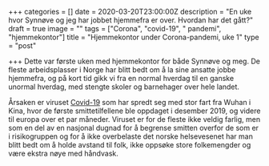+++
categories = []
date = 2020-03-20T23:00:00Z
description = "En uke hvor Synnøve og jeg har jobbet hjemmefra er over. Hvordan har det gått?"
draft = true
image = ""
tags = ["Corona", "covid-19", " pandemi", "hjemmekontor"]
title = "Hjemmekontor under Corona-pandemi, uke 1"
type = "post"

+++
Dette var første uken med hjemmekontor for både Synnøve og meg. De fleste arbeidsplasser i Norge har blitt bedt om å la sine ansatte jobbe hjemmefra, og på kort tid gikk vi fra en normal hverdag til en ganske unormal hverdag, med stengte skoler og barnehager over hele landet.

 Årsaken er viruset [Covid-19](https://no.wikipedia.org/wiki/COVID-19) som har spredt seg med stor fart fra Wuhan i Kina, hvor de første smittetilfellene ble oppdaget i desember 2019, og videre til europa over et par måneder. Viruset er for de fleste ikke veldig farlig, men som en del av en nasjonal dugnad for å begrense smitten overfor de som er i risikogruppen og for å ikke overbelaste det norske helsevesenet har man blitt bedt om å holde avstand til folk, ikke oppsøke store folkemengder og være ekstra nøye med håndvask.